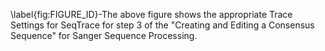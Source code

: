 \label{fig:FIGURE_ID}-The above figure shows the appropriate Trace Settings for SeqTrace for step 3 of the "Creating and Editing a Consensus Sequence" for Sanger Sequence Processing. 